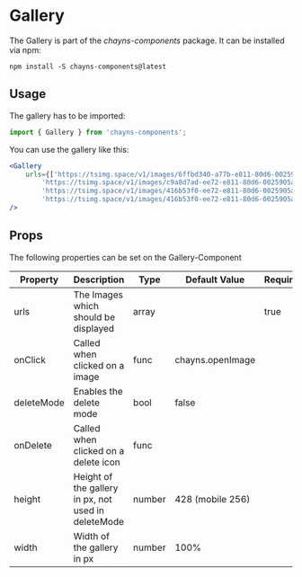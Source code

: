 # Gallery #

The Gallery is part of the *chayns-components* package. It can be installed via npm:

    npm install -S chayns-components@latest


## Usage ##

The gallery has to be imported:

```jsx harmony
import { Gallery } from 'chayns-components';
```

You can use the gallery like this:
```jsx harmony
<Gallery
    urls={['https://tsimg.space/v1/images/6ffbd340-a77b-e811-80d6-0025905a8161.jpg',
        'https://tsimg.space/v1/images/c9a8d7ad-ee72-e811-80d6-0025905a8161.jpg',
        'https://tsimg.space/v1/images/416b53f0-ee72-e811-80d6-0025905a8161.jpg',
        'https://tsimg.space/v1/images/416b53f0-ee72-e811-80d6-0025905a8161.jpg']} 
/>
```


## Props ##

The following properties can be set on the Gallery-Component

| **Property** | **Description**                                      | **Type** | **Default Value** | **Required** |
| ------------ | ---------------------------------------------------- | -------- | ----------------- | ------------ |
| urls         | The Images which should be displayed                 | array    |                   | true         |
| onClick      | Called when clicked on a image                       | func     | chayns.openImage  |              |
| deleteMode   | Enables the delete mode                              | bool     | false             |              |
| onDelete     | Called when clicked on a delete icon                 | func     |                   |              |
| height       | Height of the gallery in px, not used in deleteMode  | number   | 428 (mobile 256)  |              |
| width        | Width of the gallery in px                           | number   | 100%              |              |

